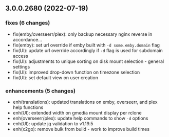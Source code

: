 ## 3.0.0.2680 (2022-07-19)

### fixes (6 changes)

- fix(emby/overseerr/plex): only backup necessary nginx reverse in accordance...
- fix(emby): set url override if emby built with `-d some.emby.domain` flag
- fix(UI): update url override accordingly if `-d` flag is used for subdomain access
- fix(UI): adjustments to unique sorting on disk mount selection - general settings
- fix(UI): improved drop-down function on timezone selection
- fix(UI): set default view on user creation

### enhancements (5 changes)

- enh(translations): updated translations on emby, overseerr, and plex help functions
- enh(UI): extended width on gmedia mount display per rclone
- enh(overseerr/plex): update help commands to show `-d` options
- enh(UI): update jq validation to v1.19.5
- enh(x2go): remove bulk from build - work to improve build times
